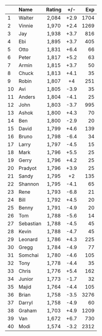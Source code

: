 | |Name|Rating|+/-|Exp|
|-|:---|:----:|:-:|--:|
|1|Walter|2,084|+2.9|1704|
|2|Vinnie|1,970|+2.4|1269|
|3|Jay|1,938|+3.7|816|
|4|Ebi|1,895|+3.7|405|
|5|Otto|1,831|+6.4|66|
|6|Peter|1,817|+5.2|63|
|7|Armin|1,815|+3.7|50|
|8|Chuck|1,813|+4.1|35|
|9|Robin|1,807|+4|251|
|10|Avi|1,805|-3.9|35|
|11|Anders|1,804|-4.1|25|
|12|John|1,803|-3.7|995|
|13|Ashok|1,800|+4.3|70|
|14|Ben|1,800|-2.9|20|
|15|David|1,799|+4.6|139|
|16|Bruno|1,798|-6.4|34|
|17|Larry|1,797|-4.5|15|
|18|Mark|1,796|+5.5|25|
|19|Gerry|1,796|+4.2|25|
|20|Pradyot|1,796|+3.9|25|
|21|Sandy|1,795|+2|135|
|22|Shannon|1,795|-4.1|65|
|23|Rene|1,793|-6.8|21|
|24|Bill|1,792|+4.5|20|
|25|Benny|1,791|-4.9|20|
|26|Tom|1,788|-5.6|14|
|27|Sebastian|1,788|-4.5|45|
|28|Kevin|1,788|-4.7|45|
|29|Leonard|1,786|+4.3|225|
|30|Gregg|1,784|-4.9|77|
|31|Somchai|1,780|-4.6|105|
|32|Tony|1,778|-4.4|35|
|33|Chris|1,776|+5.4|162|
|34|Junior|1,773|-1.7|32|
|35|Majid|1,764|-4.4|105|
|36|Brian|1,758|-3.5|3276|
|37|Darryl|1,758|-4.9|60|
|38|Graham|1,703|+4.9|1209|
|39|Van|1,672|+6.7|730|
|40|Modi|1,574|-3.2|2312|
